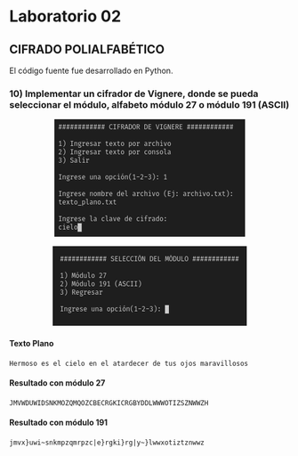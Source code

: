 # Laboratorio 02

## CIFRADO POLIALFABÉTICO

El código fuente fue desarrollado en Python.

### 10) Implementar un cifrador de Vignere, donde se pueda seleccionar el módulo, alfabeto módulo 27 o módulo 191 (ASCII)

<p align="center">
  <img src="src/pregunta_10/screens/main_menu.png"/>
</p>
<p align="center">
<img src="src/pregunta_10/screens/modulo_menu.png" />
</p>

#### Texto Plano

```
Hermoso es el cielo en el atardecer de tus ojos maravillosos
```

#### Resultado con módulo 27

```
JMVWDUWIDSNKMOZQMQOZCBECRGKICRGBYDDLWWWOTIZSZNWWZH
```

#### Resultado con módulo 191

```
jmvx}uwi~snkmpzqmrpzc|e}rgki}rg|y~}lwwxotiztznwwz
```
